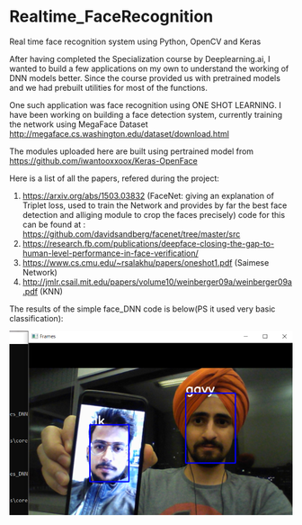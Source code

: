 # Realtime_FaceRecognition
Real time face recognition system using Python, OpenCV and Keras

After having completed the Specialization course by Deeplearning.ai, I wanted to build a few applications on my own to understand the working of DNN models better. Since the course provided us with pretrained models and we had prebuilt utilities for most of the functions.

One such application was face recognition using ONE SHOT LEARNING.
I have been working on building a face detection system, currently training the network using MegaFace Dataset http://megaface.cs.washington.edu/dataset/download.html

The modules uploaded here are built using pertrained model from https://github.com/iwantooxxoox/Keras-OpenFace


Here is a list of all the papers, refered during the project:

1. https://arxiv.org/abs/1503.03832 (FaceNet: giving an explanation of Triplet loss, used to train the Network and provides by far the best face detection and alliging module to crop the faces precisely)
code for this can be found at : https://github.com/davidsandberg/facenet/tree/master/src
2. https://research.fb.com/publications/deepface-closing-the-gap-to-human-level-performance-in-face-verification/
3. https://www.cs.cmu.edu/~rsalakhu/papers/oneshot1.pdf (Saimese Network)
4. http://jmlr.csail.mit.edu/papers/volume10/weinberger09a/weinberger09a.pdf (KNN)

The results of the simple face_DNN code is below(PS it used very basic classification): 

![](results/faces1.png)
